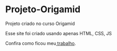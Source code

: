 # Projeto-Origamid
Projeto criado no curso Origamid

Esse site foi criado usando apenas HTML, CSS, JS 

Confira como ficou meu[ trabalho](https://palhares17.github.io/Projeto-Origamid/).